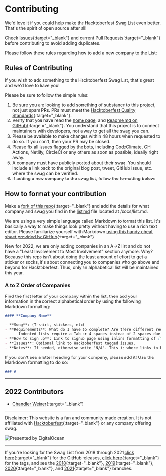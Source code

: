 # Contributing

We'd love it if you could help make the Hacktoberfest Swag List even better. That's the spirit of open source after all!

Check [Issues](https://github.com/crweiner/hacktoberfest-swag-list/issues){:target="_blank"} and current [Pull Requests](https://github.com/crweiner/hacktoberfest-swag-list/pulls){:target="_blank"} before contributing to avoid adding duplicates.

Please follow these rules regarding how to add a new company to the List:

## Rules of Contributing

If you wish to add something to the Hacktoberfest Swag List, that's great and we'd love to have you!

Please be sure to follow the simple rules:

1. Be sure you are looking to add something of substance to this project, not just spam PRs. PRs must meet the [Hacktoberfest Quality Standards](https://hacktoberfest.com/participation/){:target="_blank"}.
2. Verify that you have read the [home page](index.md), and [Readme.md on GitHub](https://github.com/crweiner/hacktoberfest-swag-list/blob/master/README.md){:target="_blank"}. You understand that this project is to connect maintainers with developers, not a way to get all the swag you can.
3. Please be available to make changes within 48 hours when requested to do so. If you don't, then your PR may be closed.
4. Please fix all issues flagged by the bots, including CodeClimate, GH Actions, Netlify, CircleCI or any others as soon as possible, ideally right away.
5. A company must have publicly posted about their swag. You should include a link back to the original blog post, tweet, GitHub issue, etc. where the swag can be verified.
6. If adding a new company to the swag list, follow the formatting below:

## How to format your contribution

Make a [fork of this repo](https://github.com/crweiner/hacktoberfest-swag-list/fork){:target="_blank"} and add the details for what company and swag you find in the [list.md](/docs/list.md) file located at /docs/list.md.

We are using a very simple language called Markdown to format this list. It's basically a way to make things look pretty without having to use a rich text editor. Please familiarize yourself with Markdown [using this handy cheat sheet provided by GitHub](https://guides.github.com/pdfs/markdown-cheatsheet-online.pdf){:target="_blank"}

New for 2022, we are only adding companies in an A->Z list and do not have a "Least Involvement to Most Involvement" section anymore. Why? Because this repo isn't about doing the least amount of effort to get a sticker or socks, it's about connecting you to companies who go above and beyond for Hacktoberfest. Thus, only an alphabetical list will be maintained this year.

### A to Z Order of Companies

Find the first letter of your company within the list, then add your information in the correct alphabetical order by using the following Markdown formatting:

```markdown
#### **Company Name**

- **Swag**: (T-shirt, stickers, etc)
- **Requirements**: What do I have to complete? Are there different requirements per swag item? Are the PRs merged or just submitted?
    - Indented lists require a Tab or 4 spaces instead of 2 spaces due to MkDocs formatting weirdness.
- **How to sign up**: Link to signup page using inline formatting of [text](URL){:target="\_blank"}
- **Issues**: Optional link to Hacktoberfest tagged issues.
- **Notes**: If needed, otherwise write "N/A". This is where links to blog posts/tweets go.
```

 If you don't see a letter heading for your company, please add it! Use the Markdown formatting to do so:

```markdown
### A
```

---

## 2022 Contributors

- [Chandler Weiner](https://github.com/crweiner/){:target="_blank"}

---

Disclaimer: This website is a fan and community made creation. It is not affiliated with [Hacktoberfest](https://hacktoberfest.digitalocean.com/){:target="_blank"} or any company offering swag.

![Presented by DigitalOcean](img/Hfest-Badge-2-Color-Manga.svg)

---

If you're looking for the Swag List from 2018 through 2021 [click here](https://github.com/crweiner/hacktoberfest-swag-list/releases){:target="_blank"} for the GitHub releases, [click here](https://github.com/crweiner/hacktoberfest-swag-list/tags){:target="_blank"} for the tags, and see the [2018](https://github.com/crweiner/hacktoberfest-swag-list/tree/2018){:target="_blank"}, [2019](https://github.com/crweiner/hacktoberfest-swag-list/tree/2019){:target="_blank"}, [2020](https://github.com/crweiner/hacktoberfest-swag-list/tree/2020){:target="_blank"}, and [2021](https://github.com/crweiner/hacktoberfest-swag-list/tree/2021){:target="_blank"} branches.
